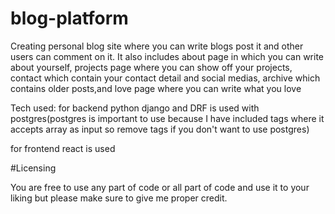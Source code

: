 # blog-platform
Creating personal blog site where you can write blogs post it and other users can comment on it.
It also includes about page in which you can write about yourself, projects page where you can show off your projects, contact which contain your contact detail and social medias, archive which contains older posts,and love page where you can write what you love


Tech used:
for backend python django and DRF is used with postgres(postgres is important to use because I have included tags where it accepts array as input so remove tags if you don't want to use postgres)

for frontend react is used


#Licensing

You are free to use any part of code or all part of code and use it to your liking but please make sure to give me proper credit.